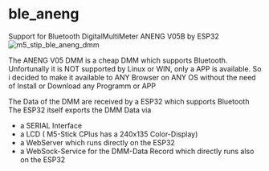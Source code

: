 # ble_aneng
Support for Bluetooth DigitalMultiMeter ANENG V05B by ESP32
![m5_stip_ble_aneng_dmm](https://user-images.githubusercontent.com/78592626/148792252-9028ee94-1614-4eeb-a6e2-77baf146ed4a.jpg)

The ANENG V05 DMM is a cheap DMM which supports Bluetooth.
Unfortunally it is NOT supported by Linux or WIN, only a APP is available.
So i decided to make it available to ANY Browser on ANY OS without the need of Install or Download any Programm or APP

The Data of the DMM are received by a ESP32 which supports Bluetooth
The ESP32 itself exports the DMM Data via
<ul>
  <li>a SERIAL Interface</li>
  <li>a LCD ( M5-Stick CPlus has a 240x135 Color-Display)</li>
  <li>a WebServer which runs directly on the ESP32</li>
  <li>a WebSock-Service for the DMM-Data Record which directly runs also on the ESP32
</ul>
